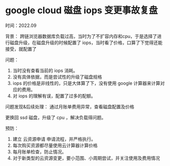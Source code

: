 # google cloud 磁盘 iops 变更事故复盘

时间：2022.09

背景：
跨链浏览器数据库负载过高，当时为了不扩容内存和cpu，于是选择了进行磁盘升级，在磁盘升级的时候配置了 iops，当时看了价格，口算了下觉得还能接受，就配置了



问题：
1. 当时没有查看当前的 iops 消耗。
2. 没有具体依据，而是尝试性的升级了磁盘规格
3. iops 的价格是非线性的，只是大体算了下，没有使用 google 计算器来计算对应的费用。
4. 对 iops 的理解有误，配置了过多的配额。

问题发现&后续处理：
通过月账单费用异常，查看磁盘配置及价格

更换回 ssd 磁盘，升级了 cpu ，解决负载得问题。

预防：
1. 建立 云资源申请 申请流程，并严格执行。
2. 每次购买资源都尽量使用云计算器计算价格
3. 每月账单检查，防止情况。
4. 对于新类型的云资源变更，要小范围、小周期尝试，并关注使用及费用情况